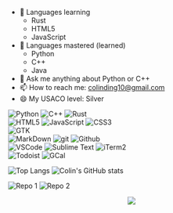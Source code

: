 - 🔭 Languages learning
  - Rust
  - HTML5
  - JavaScript
- 🌱 Languages mastered (learned)
  - Python
  - C++
  - Java
- 💬 Ask me anything about Python or C++
- 📫 How to reach me: colinding10@gmail.com
- 😄 My USACO level: Silver

![Python](https://img.shields.io/badge/python%203-grey?style=for-the-badge&logo=python&logoColor=white&labelColor=8E2DE2)
![C++](https://img.shields.io/badge/c++-grey?style=for-the-badge&logo=cplusplus&logoColor=white&labelColor=8E2DE2)
![Rust](https://img.shields.io/badge/Rust-grey?style=for-the-badge&logo=rust&logoColor=white&labelColor=8E2DE2)
<br>
![HTML5](https://img.shields.io/badge/HTML5-grey?style=for-the-badge&logo=html5&logoColor=white&labelColor=8E2DE2)
![JavaScript](https://img.shields.io/badge/javascript-grey?style=for-the-badge&logo=javascript&logoColor=white&labelColor=8E2DE2)
![CSS3](https://img.shields.io/badge/CSS3-grey?style=for-the-badge&logo=css3&logoColor=white&labelColor=8E2DE2)
<br>
![GTK](https://img.shields.io/badge/GTK-grey?style=for-the-badge&logo=gtk&logoColor=white&labelColor=8E2DE2)
<br>
![MarkDown](https://img.shields.io/badge/-Markdown-grey?style=for-the-badge&logo=Markdown&logoColor=white&labelColor=8E2DE2)
![git](https://img.shields.io/badge/-git-grey?style=for-the-badge&logo=git&logoColor=white&labelColor=8E2DE2)
![Github](https://img.shields.io/badge/-github-grey?style=for-the-badge&logo=github&logoColor=white&labelColor=8E2DE2)
<br>
![VSCode](https://img.shields.io/badge/VSCode-grey?style=for-the-badge&logo=visualstudiocode&logoColor=white&labelColor=8E2DE2)
![Sublime Text](https://img.shields.io/badge/Sublime-grey?style=for-the-badge&logo=sublimetext&logoColor=white&labelColor=8E2DE2)
![iTerm2](https://img.shields.io/badge/iTerm2-grey?style=for-the-badge&logo=iterm2&logoColor=white&labelColor=8E2DE2)
<br>
![Todoist](https://img.shields.io/badge/Todoist-grey?style=for-the-badge&logo=todoist&logoColor=white&labelColor=8E2DE2)
![GCal](https://img.shields.io/badge/GCal-grey?style=for-the-badge&logo=googlecalendar&logoColor=white&labelColor=8E2DE2)
<br>

![Top Langs](https://github-readme-stats.vercel.app/api/top-langs/?username=colding10&theme=radical&text_color=fff)
![Colin's GitHub stats](https://github-readme-stats.vercel.app/api?username=colding10&show_icons=true&theme=radical)


![Repo 1](https://github-readme-stats.vercel.app/api/pin/?username=colding10&repo=Kingfish&show_icons=true&theme=radical&title_color=8E2DE2&text_color=fff&icon_color=8E2DE2)
![Repo 2](https://github-readme-stats.vercel.app/api/pin/?username=colding10&repo=LeetCode&show_icons=true&theme=radical&title_color=8E2DE2&text_color=fff&icon_color=8E2DE2)


<p align="center">
<img src="https://visitor-badge.laobi.icu/badge?page_id=colding10" id="counter">
</p>
